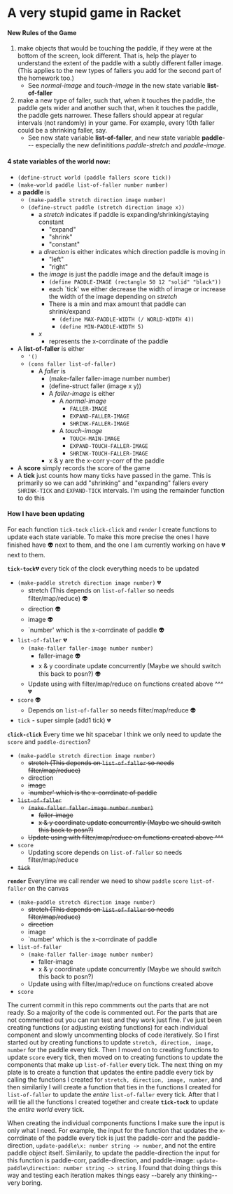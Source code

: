 # A very stupid game in Racket
#### New Rules of the Game
1. make objects that would be touching the paddle, if they were
   at the bottom of the screen, look different. That is, help the
   player to understand the extent of the paddle with a subtly
   different faller image. (This applies to the new types of fallers
   you add for the second part of the homework too.) 
   - See *normal-image* and *touch-image* in the new state variable **list-of-faller**
2. make a new type of faller, such that, when it touches the paddle,
   the paddle gets wider and another such that, when it touches the
   paddle, the paddle gets narrower. These fallers should appear at
   regular intervals (not randomly) in your game. For example, every
   10th faller could be a shrinking faller, say.
   - See new state variable **list-of-faller**, and new state variable **paddle**--- especially the new definititions *paddle-stretch* and *paddle-image*.


#### 4 state variables of the world now: 
- `(define-struct world (paddle fallers score tick))`   
- `(make-world paddle list-of-faller number number)`
- a **paddle** is
  * `(make-paddle stretch direction image number)` 
  * `(define-struct paddle (stretch direction image x))`
    + a *stretch* indicates if paddle is expanding/shrinking/staying constant
      - "expand"
      - "shrink"
      - "constant"
    + a *direction* is either indicates which direction paddle is moving in
      - "left"
      - "right"
    + the *image* is just the paddle image and the default image is 
      - `(define PADDLE-IMAGE (rectangle 50 12 "solid" "black"))`
      - each `tick' we either decrease the width of image or increase the width of the image depending on *stretch*
      - There is a min and max amount that paddle can shrink/expand
        * `(define MAX-PADDLE-WIDTH (/ WORLD-WIDTH 4))`
        * `(define MIN-PADDLE-WIDTH 5)`
    + *x* 
      - represents the x-corrdinate of the paddle
- A **list-of-faller** is either 
  * `'()`
  * `(cons faller list-of-faller)`
    - A *faller* is
      * (make-faller faller-image number number)
      * (define-struct faller (image x y))
      * A *faller-image* is either 
        - A *normal-image*
          * `FALLER-IMAGE`
          * `EXPAND-FALLER-IMAGE`
          * `SHRINK-FALLER-IMAGE`
        - A *touch-image*
          * `TOUCH-MAIN-IMAGE`
          * `EXPAND-TOUCH-FALLER-IMAGE`
          * `SHRINK-TOUCH-FALLER-IMAGE`
       * x & y are the x-corr y-corr of the paddle
- A **score** simply records the score of the game
- A **tick** just counts how many ticks have passed in the game. This is primarily so we can add "shrinking" and "expanding"
 fallers every `SHRINK-TICK` and `EXPAND-TICK` intervals. I'm using the remainder function to do this

#### How I have been updating
For each function `tick-tock` `click-click` and `render` I create functions to update each state variable. To make this more precise
the ones I have finished have :alien: next to them, and the one I am currently working on have :broken_heart: next to them. 

**`tick-tock`**:broken_heart:  every tick of the clock everything needs to be updated 
- `(make-paddle stretch direction image number)` :broken_heart:
  * stretch (This depends on `list-of-faller` so needs filter/map/reduce)  :alien:
  *  direction :alien:
  *  image :alien:
  * `number' which is the x-corrdinate of paddle :alien:
- `list-of-faller` :broken_heart:
  * `(make-faller faller-image number number)`
    - faller-image :alien:
    - x & y coordinate update concurrently (Maybe we should switch this back to posn?) :alien:
  * Update using with filter/map/reduce on functions created above ^^^ :broken_heart:
- `score` :alien:
  * Depends on `list-of-faller` so needs filter/map/reduce :alien:
- `tick`  - super simple (add1 tick) :broken_heart:

**`click-click`** Every time we hit spacebar I think we only need to update the `score` and `paddle-direction`? 
- `(make-paddle stretch direction image number)`
  * ~~stretch (This depends on `list-of-faller` so needs filter/map/reduce)~~
  * direction
  * ~~image~~
  * ~~`number' which is the x-corrdinate of paddle~~
- ~~`list-of-faller`~~
  * ~~`(make-faller faller-image number number)`~~
    - ~~faller-image~~
    - ~~x & y coordinate update concurrently (Maybe we should switch this back to posn?)~~
  * ~~Update using with filter/map/reduce on functions created above ^^^~~
- `score`
  * Updating score depends on `list-of-faller` so needs filter/map/reduce
- ~~`tick`~~  

**`render`** Everytime we call render we need to show `paddle` `score` `list-of-faller` on the canvas
- `(make-paddle stretch direction image number)`
  * ~~stretch (This depends on `list-of-faller` so needs filter/map/reduce)~~
  * ~~direction~~
  * image
  * `number' which is the x-corrdinate of paddle
- `list-of-faller`
  * `(make-faller faller-image number number)`
    - faller-image
    - x & y coordinate update concurrently (Maybe we should switch this back to posn?)
  * Update using with filter/map/reduce on functions created above 
- `score`


The current commit in this repo commments out the parts that are not ready. So a majority of the code is commented out. For the parts that are not commented out you can
run test and they work just fine. I've just been creating functions (or adjusting existing functions) for each individual component and slowly uncommenting blocks of code iteratively.  So I first started out by creating
functions to update `stretch, direction, image, number` for the paddle every tick. Then I moved on to creating functions to update `score` every tick, then moved on to creating functions to update the components
that make up `list-of-faller` every tick. The next thing on my plate is to create a function that updates the entire paddle every tick by calling the functions I created for
`stretch, direction, image, number`, and then similarily I will create a function that ties in the functions I created for `list-of-faller` to update the *entire* `list-of-faller` every tick. After that I
will tie all the functions I created together and create **`tick-tock`** to update the *entire world* every tick.

When creating the individual components functions I make sure the input is only what I need. For example, the input for the function that updates the x-corrdinate of the paddle every tick is just the paddle-corr and the paddle-direction, `update-paddle\x: number string -> number`, and not the entire paddle object itself. Similarily,
to update the paddle-direction the input for this function is paddle-corr, paddle-direction, and paddle-image: `update-paddle\direction: number string -> string`. I found that
doing things this way and testing each iteration makes things easy --barely any thinking--  very boring.

  
